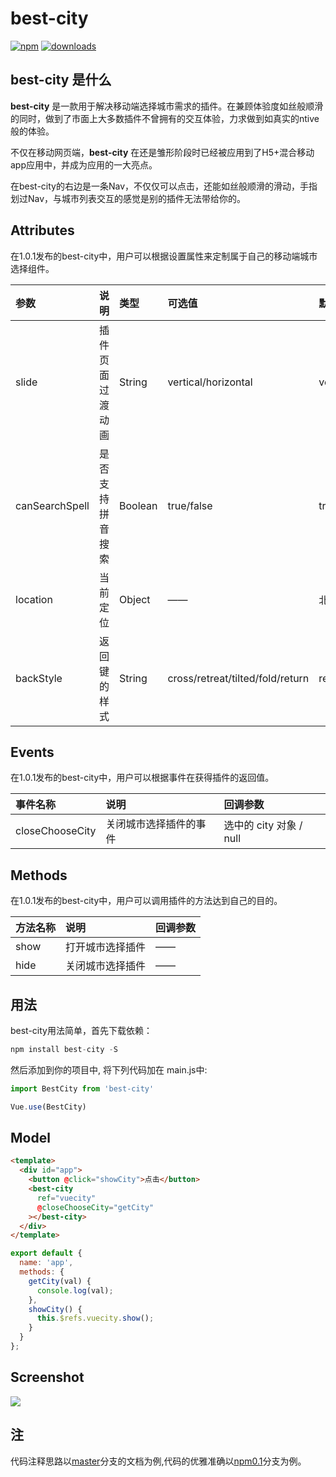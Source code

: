# best-city

[![npm](https://img.shields.io/badge/npm-1.0.1-blue.svg)](https://www.npmjs.com/package/best-city) [![downloads](https://img.shields.io/badge/downloads-1.0.1-green.svg)](https://github.com/lunlunshiwo/best-city)

## best-city 是什么

**best-city** 是一款用于解决移动端选择城市需求的插件。在兼顾体验度如丝般顺滑的同时，做到了市面上大多数插件不曾拥有的交互体验，力求做到如真实的ntive般的体验。

不仅在移动网页端，**best-city** 在还是雏形阶段时已经被应用到了H5+混合移动app应用中，并成为应用的一大亮点。

在best-city的右边是一条Nav，不仅仅可以点击，还能如丝般顺滑的滑动，手指划过Nav，与城市列表交互的感觉是别的插件无法带给你的。


## Attributes
在1.0.1发布的best-city中，用户可以根据设置属性来定制属于自己的移动端城市选择组件。

| 参数 | 说明	| 类型 | 可选值| 默认值|
|:---|:---|:---|:---|:---|
| slide | 插件页面过渡动画 | String | vertical/horizontal | vertical |
| canSearchSpell | 是否支持拼音搜索 | Boolean | true/false | true |
| location | 当前定位 | Object | —— | 北京 |
| backStyle | 返回键的样式 | String | cross/retreat/tilted/fold/return | retreat |

## Events
在1.0.1发布的best-city中，用户可以根据事件在获得插件的返回值。

| 事件名称 | 说明	| 回调参数 |
|:---|:---|:---|
| closeChooseCity | 关闭城市选择插件的事件 | 选中的 city 对象 / null |

## Methods
在1.0.1发布的best-city中，用户可以调用插件的方法达到自己的目的。

| 方法名称 | 说明	| 回调参数 |
|:---|:---|:---|
| show | 打开城市选择插件 | —— |
| hide | 关闭城市选择插件 | —— |

## 用法
best-city用法简单，首先下载依赖：
```js
npm install best-city -S
```
然后添加到你的项目中, 将下列代码加在 main.js中:
```js
import BestCity from 'best-city'

Vue.use(BestCity)
```
## Model
```HTML
<template>
  <div id="app">
    <button @click="showCity">点击</button>
    <best-city
      ref="vuecity"
      @closeChooseCity="getCity"
    ></best-city>
  </div>
</template>
```
```js
export default {
  name: 'app',
  methods: {
    getCity(val) {
      console.log(val);
    },
    showCity() {
      this.$refs.vuecity.show();
    }
  }
};
```
## Screenshot
![](https://i.loli.net/2019/04/04/5ca60face3c18.gif)

## 注
代码注释思路以[master](https://github.com/lunlunshiwo/best-city/tree/master)分支的文档为例,代码的优雅准确以[npm0.1](https://github.com/lunlunshiwo/best-city/tree/npm0.1)分支为例。